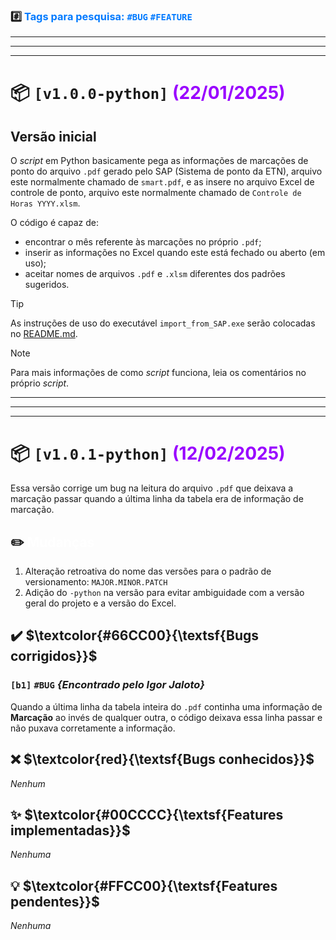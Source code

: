 ### :hash: <span style="color:#007AFF">Tags para pesquisa: `#BUG` `#FEATURE`</span>

---
---
---

# :package: `[v1.0.0-python]` <span style="color:#9900FF">(22/01/2025)</span>

## Versão inicial
O *script* em Python basicamente pega as informações de marcações de ponto do arquivo `.pdf` gerado pelo SAP (Sistema de ponto da ETN), arquivo este normalmente chamado de `smart.pdf`, e as insere no arquivo Excel de controle de ponto, arquivo este normalmente chamado de `Controle de Horas YYYY.xlsm`.

O código é capaz de:
- encontrar o mês referente às marcações no próprio `.pdf`;
- inserir as informações no Excel quando este está fechado ou aberto (em uso);
- aceitar nomes de arquivos `.pdf` e `.xlsm` diferentes dos padrões sugeridos.

> [!TIP]
> As instruções de uso do executável `import_from_SAP.exe` serão colocadas no [README.md](https://github.com/LeoneAC/controle-ponto-ETN/blob/main/README.md).

> [!NOTE]
> Para mais informações de como *script* funciona, leia os comentários no próprio *script*.

---
---
---

# :package: `[v1.0.1-python]` <span style="color:#9900FF">(12/02/2025)</span>

Essa versão corrige um bug na leitura do arquivo `.pdf` que deixava a marcação passar quando a última linha da tabela era de informação de marcação.

## :pencil2: <span style="color:#FFFFFF">Mudanças</span>

1. Alteração retroativa do nome das versões para o padrão de versionamento: `MAJOR.MINOR.PATCH`
1. Adição do `-python` na versão para evitar ambiguidade com a versão geral do projeto e a versão do Excel.

## :heavy_check_mark: $\textcolor{#66CC00}{\textsf{Bugs corrigidos}}$

### `[b1]` `#BUG` _{Encontrado pelo Igor Jaloto}_

Quando a última linha da tabela inteira do `.pdf` continha uma informação de **Marcação** ao invés de qualquer outra, o código deixava essa linha passar e não puxava corretamente a informação. 

## :x: $\textcolor{red}{\textsf{Bugs conhecidos}}$

*Nenhum*

## :sparkles: $\textcolor{#00CCCC}{\textsf{Features implementadas}}$

*Nenhuma*

## :bulb: $\textcolor{#FFCC00}{\textsf{Features pendentes}}$

*Nenhuma*